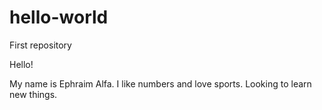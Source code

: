 # hello-world
First repository

Hello!

My name is Ephraim Alfa. I like numbers and love sports. Looking to learn new things.
